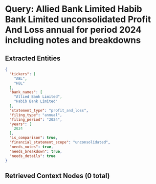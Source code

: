 # Query: Allied Bank Limited Habib Bank Limited unconsolidated Profit And Loss annual for period 2024 including notes and breakdowns

## Extracted Entities
```json
{
  "tickers": [
    "ABL",
    "HBL"
  ],
  "bank_names": [
    "Allied Bank Limited",
    "Habib Bank Limited"
  ],
  "statement_type": "profit_and_loss",
  "filing_type": "annual",
  "filing_period": "2024",
  "years": [
    2024
  ],
  "is_comparison": true,
  "financial_statement_scope": "unconsolidated",
  "needs_notes": true,
  "needs_breakdown": true,
  "needs_details": true
}
```

## Retrieved Context Nodes (0 total)


